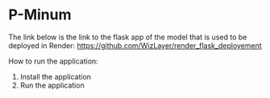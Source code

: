 # P-Minum

The link below is the link to the flask app of the model that is used to be deployed in Render:
https://github.com/WizLayer/render_flask_deployement

How to run the application:
1. Install the application
2. Run the application
